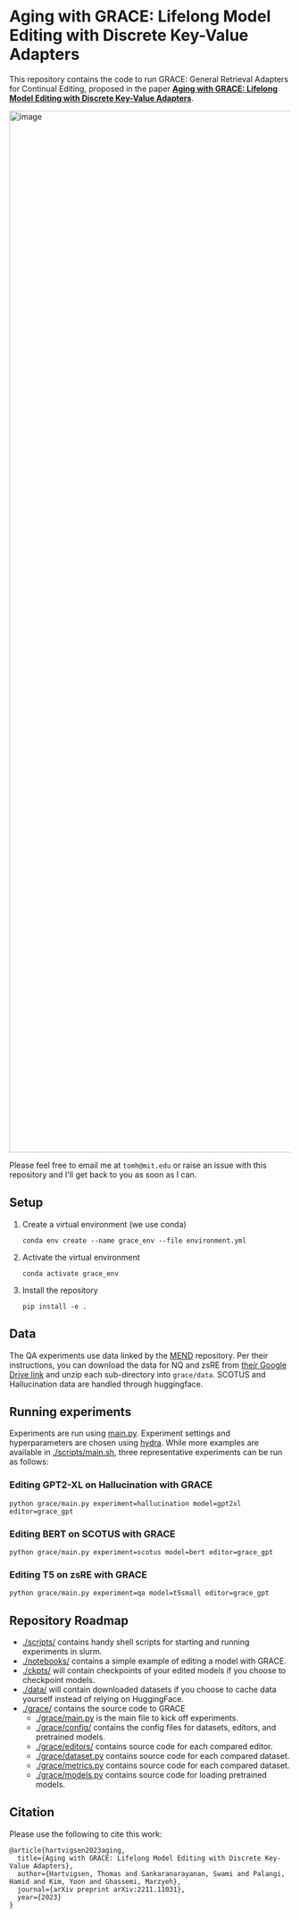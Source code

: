 # Aging with GRACE: Lifelong Model Editing with Discrete Key-Value Adapters
This repository contains the code to run GRACE: General Retrieval Adapters for Continual Editing, proposed in the paper **[Aging with GRACE: Lifelong Model Editing with Discrete Key-Value Adapters](https://arxiv.org/abs/2211.11031)**.

<img width="1866" alt="image" src="https://github.com/Thartvigsen/GRACE/assets/26936677/8f28ab99-2411-4fd8-949b-8373ebfff3b5">

Please feel free to email me at `tomh@mit.edu` or raise an issue with this repository and I'll get back to you as soon as I can.

## Setup
1. Create a virtual environment (we use conda)
    ```
    conda env create --name grace_env --file environment.yml
    ```
2. Activate the virtual environment
    ```
    conda activate grace_env
    ```
3. Install the repository
    ```
    pip install -e .
    ```

## Data
The QA experiments use data linked by the [MEND](https://github.com/eric-mitchell/mend) repository. Per their instructions, you can download the data for NQ and zsRE from [their Google Drive link](https://drive.google.com/drive/folders/1jAqBE45jEKR-5pMkwxlVQ0V8eKxqWbxA) and unzip each sub-directory into `grace/data`. SCOTUS and Hallucination data are handled through huggingface.

## Running experiments
Experiments are run using [main.py](./grace/main.py). Experiment settings and hyperparameters are chosen using [hydra](https://github.com/facebookresearch/hydra). While more examples are available in [./scripts/main.sh](./scripts/main.sh), three representative experiments can be run as follows:

### Editing GPT2-XL on Hallucination with GRACE
```
python grace/main.py experiment=hallucination model=gpt2xl editor=grace_gpt
```

### Editing BERT on SCOTUS with GRACE
```
python grace/main.py experiment=scotus model=bert editor=grace_gpt
```

### Editing T5 on zsRE with GRACE
```
python grace/main.py experiment=qa model=t5small editor=grace_gpt
```

## Repository Roadmap
* [./scripts/](./scripts/) contains handy shell scripts for starting and running experiments in slurm.
* [./notebooks/](./notebooks/) contains a simple example of editing a model with GRACE.
* [./ckpts/](./ckpts/) will contain checkpoints of your edited models if you choose to checkpoint models.
* [./data/](./data/) will contain downloaded datasets if you choose to cache data yourself instead of relying on HuggingFace.
* [./grace/](./grace/) contains the source code to GRACE
    * [./grace/main.py](./grace/main.py) is the main file to kick off experiments.
    * [./grace/config/](./grace/config/) contains the config files for datasets, editors, and pretrained models.
    * [./grace/editors/](./grace/editors/) contains source code for each compared editor.
    * [./grace/dataset.py](./grace/dataset.py) contains source code for each compared dataset.
    * [./grace/metrics.py](./grace/metrics.py) contains source code for each compared dataset.
    * [./grace/models.py](./grace/models.py) contains source code for loading pretrained models.

## Citation
Please use the following to cite this work:
```
@article{hartvigsen2023aging,
  title={Aging with GRACE: Lifelong Model Editing with Discrete Key-Value Adapters},
  author={Hartvigsen, Thomas and Sankaranarayanan, Swami and Palangi, Hamid and Kim, Yoon and Ghassemi, Marzyeh},
  journal={arXiv preprint arXiv:2211.11031},
  year={2023}
}
```
